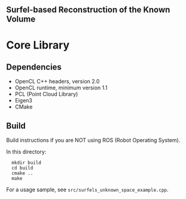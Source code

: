 Surfel-based Reconstruction of the Known Volume
-----------------------------------------------

Core Library
============

Dependencies
------------

- OpenCL C++ headers, version 2.0
- OpenCL runtime, minimum version 1.1
- PCL (Point Cloud Library)
- Eigen3
- CMake

Build
-----

Build instructions if you are NOT using ROS (Robot Operating System).

In this directory:

```
  mkdir build
  cd build
  cmake ..
  make
```

For a usage sample, see `src/surfels_unknown_space_example.cpp`.


